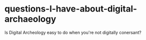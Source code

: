 # questions-I-have-about-digital-archaeology

Is Digital Archeology easy to do when you're not digitally conersant? 